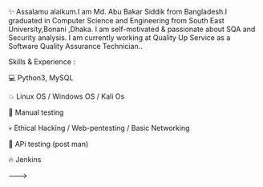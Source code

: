 ✨ Assalamu alaikum.I am Md. Abu Bakar Siddik from Bangladesh.I graduated in Computer Science and Engineering from South East University,Bonani ,Dhaka. I am self-motivated & passionate about SQA and Security analysis. I am currently working at Quality Up Service as a Software Quality Assurance Technician..

Skills & Experience :

💻 Python3, MySQL

💥 Linux OS / Windows OS / Kali Os

💪 Manual testing 

💀 Ethical Hacking / Web-pentesting / Basic Networking 

👀 APi testing (post man)

🔥 Jenkins


--->

